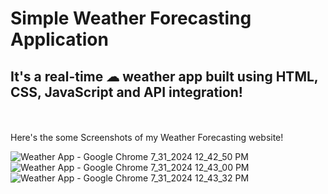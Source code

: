 # Simple Weather Forecasting Application 

<h2>It's a real-time ☁ weather app built using HTML, CSS, JavaScript and API integration!</h2> <br>
<br>
Here's the some Screenshots of my Weather Forecasting website! <br>

![Weather App - Google Chrome 7_31_2024 12_42_50 PM](https://github.com/user-attachments/assets/a47046a5-e269-4672-9464-c08448a31eb2)
![Weather App - Google Chrome 7_31_2024 12_43_00 PM](https://github.com/user-attachments/assets/728faea2-6d70-493c-a9b9-a338e1376a30)
![Weather App - Google Chrome 7_31_2024 12_43_32 PM](https://github.com/user-attachments/assets/390fd66d-da78-4997-9b47-94466dd719fe)
